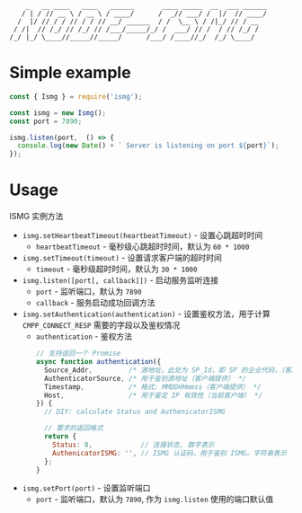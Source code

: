 ```
    _   __ ____   ____   ______       ____ _____  __  ___ ______
   / | / // __ \ / __ \ / ____/      /  _// ___/ /  |/  // ____/
  /  |/ // / / // / / // __/ ______  / /  \__ \ / /|_/ // / __
 / /|  // /_/ // /_/ // /___/_____/_/ /  ___/ // /  / // /_/ /
/_/ |_/ \____//_____//_____/      /___/ /____//_/  /_/ \____/
```


# Simple example

```javascript
const { Ismg } = require('ismg');

const ismg = new Ismg();
const port = 7890;

ismg.listen(port,  () => {
  console.log(new Date() + ` Server is listening on port ${port}`);
});
```

# Usage

ISMG 实例方法

- `ismg.setHeartbeatTimeout(heartbeatTimeout)` - 设置心跳超时时间
  - `heartbeatTimeout` - 毫秒级心跳超时时间，默认为 `60 * 1000`
- `ismg.setTimeout(timeout)` - 设置请求客户端的超时时间
  - `timeout` - 毫秒级超时时间，默认为 `30 * 1000`
- `ismg.listen([port[, callback]])` - 启动服务监听连接
  - `port` - 监听端口，默认为 `7890`
  - `callback` - 服务启动成功回调方法
- `ismg.setAuthentication(authentication)` - 设置鉴权方法，用于计算 `CMPP_CONNECT_RESP` 需要的字段以及鉴权情况
  - `authentication` - 鉴权方法
    ```javascript
    // 支持返回一个 Promise
    async function authentication({
      Source_Addr,         /* 源地址，此处为 SP_Id，即 SP 的企业代码，（客户端提供） */
      AuthenticatorSource, /* 用于鉴别源地址（客户端提供） */
      Timestamp,           /* 格式: MMDDHHmmss（客户端提供） */
      Host,                /* 用于鉴定 IP 有效性（当前客户端） */
    }) {
      // DIY: calculate Status and AuthenicatorISMG

      // 要求的返回格式
      return {
        Status: 0,            // 连接状态, 数字表示
        AuthenicatorISMG: '', // ISMG 认证码，用于鉴别 ISMG。字符串表示
      };
    }
    ```
- `ismg.setPort(port)` - 设置监听端口
  - `port` - 监听端口，默认为 `7890`, 作为 `ismg.listen` 使用的端口默认值
